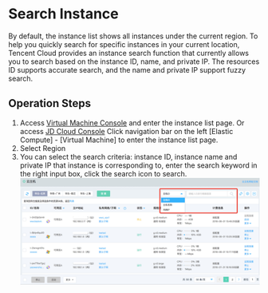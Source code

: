 # Search Instance

By default, the instance list shows all instances under the current region. To help you quickly search for specific instances in your current location, Tencent Cloud provides an instance search function that currently allows you to search based on the instance ID, name, and private IP. The resources ID supports accurate search, and the name and private IP support fuzzy search.

## Operation Steps

1. Access [Virtual Machine Console](https://cns-console.jdcloud.com/host/compute/list) and enter the instance list page. Or access [JD Cloud Console](https://console.jdcloud.com) Click navigation bar on the left [Elastic Compute] - [Virtual Machine] to enter the instance list page.
2. Select Region
3. You can select the search criteria: instance ID, instance name and private IP that instance is corresponding to, enter the search keyword in the right input box, click the search icon to search. ![](../../../../../image/vm/searchinstance1.png)